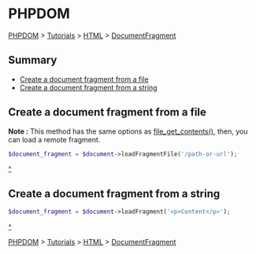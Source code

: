 # PHPDOM
[PHPDOM](../../../readme.md#summary) >
[Tutorials](../../readme.md#summary) >
[HTML](../readme.md#summary) >
[DocumentFragment](./readme.md#summary)

## <a name="summary">Summary</a>
* [Create a document fragment from a file](#Create-a-document-fragment-from-a-file)
* [Create a document fragment from a string](#Create-a-document-fragment-from-a-string)

## <a name="Create-a-document-fragment-from-a-file">Create a document fragment from a file</a>
<b>Note :</b> This method has the same options as [file_get_contents()](http://php.net/manual/function.file-get-contents.php), then, you can load a remote fragment.
````PHP
$document_fragment = $document->loadFragmentFile('/path-or-url');
````
[^](#summary)

## <a name="Create-a-document-fragment-from-a-string">Create a document fragment from a string</a>
````PHP
$document_fragment = $document->loadFragment('<p>Content</p>');
````
[^](#summary)

[PHPDOM](../../../readme.md#summary) >
[Tutorials](../../readme.md#summary) >
[HTML](../readme.md#summary) >
[DocumentFragment](./readme.md#summary)